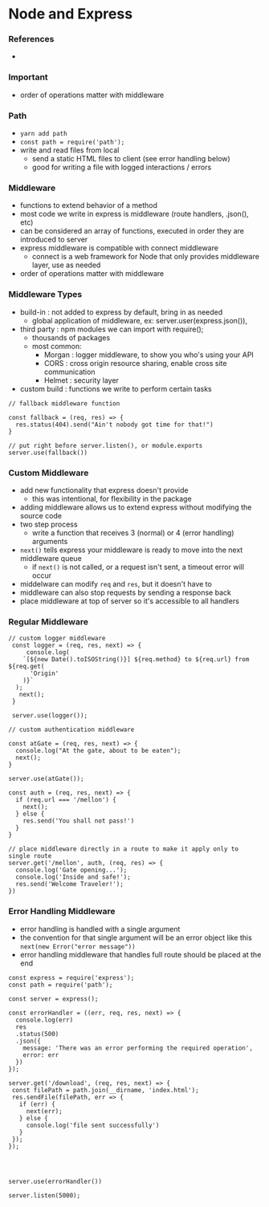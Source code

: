 # Node and Express

### References

-

### Important

- order of operations matter with middleware

### Path

- `yarn add path`
- `const path = require('path');`
- write and read files from local
  - send a static HTML files to client (see error handling below)
  - good for writing a file with logged interactions / errors

### Middleware

- functions to extend behavior of a method
- most code we write in express is middleware (route handlers, .json(), etc)
- can be considered an array of functions, executed in order they are introduced to server
- express middleware is compatible with connect middleware
  - connect is a web framework for Node that only provides middleware layer, use as needed
- order of operations matter with middleware

### Middleware Types

- build-in : not added to express by default, bring in as needed
  - global application of middleware, ex: server.user(express.json()),
- third party : npm modules we can import with require();
  - thousands of packages
  - most common:
    - Morgan : logger middleware, to show you who's using your API
    - CORS : cross origin resource sharing, enable cross site communication
    - Helmet : security layer
- custom build : functions we write to perform certain tasks

```
// fallback middleware function

const fallback = (req, res) => {
  res.status(404).send("Ain't nobody got time for that!")
}

// put right before server.listen(), or module.exports
server.use(fallback())

```

### Custom Middleware

- add new functionality that express doesn't provide
  - this was intentional, for flexibility in the package
- adding middleware allows us to extend express without modifying the source code
- two step process
  - write a function that receives 3 (normal) or 4 (error handling) arguments
- `next()` tells express your middleware is ready to move into the next middleware queue
  - if `next()` is not called, or a request isn't sent, a timeout error will occur
- middelware can modify `req` and `res`, but it doesn't have to
- middleware can also stop requests by sending a response back
- place middleware at top of server so it's accessible to all handlers

### Regular Middleware

```
// custom logger middleware
 const logger = (req, res, next) => {
     console.log(
    `[${new Date().toISOString()}] ${req.method} to ${req.url} from ${req.get(
      'Origin'
    )}`
  );
   next();
 }

 server.use(logger());
```

```
// custom authentication middleware

const atGate = (req, res, next) => {
  console.log("At the gate, about to be eaten");
  next();
}

server.use(atGate());

const auth = (req, res, next) => {
  if (req.url === '/mellon') {
    next();
  } else {
    res.send('You shall not pass!')
  }
}

// place middleware directly in a route to make it apply only to single route
server.get('/mellon', auth, (req, res) => {
  console.log('Gate opening...');
  console.log('Inside and safe!');
  res.send('Welcome Traveler!');
})

```

### Error Handling Middleware

- error handling is handled with a single argument
- the convention for that single argument will be an error object like this
  `next(new Error("error message"))`
- error handling middleware that handles full route should be placed at the end

```
const express = require('express');
const path = require('path');

const server = express();

const errorHandler = ((err, req, res, next) => {
  console.log(err)
  res
  .status(500)
  .json({
    message: 'There was an error performing the required operation',
    error: err
  })
});

server.get('/download', (req, res, next) => {
 const filePath = path.join(__dirname, 'index.html');
 res.sendFile(filePath, err => {
   if (err) {
     next(err);
   } else {
     console.log('file sent successfully')
   }
 });
});




server.use(errorHandler())

server.listen(5000);
```
